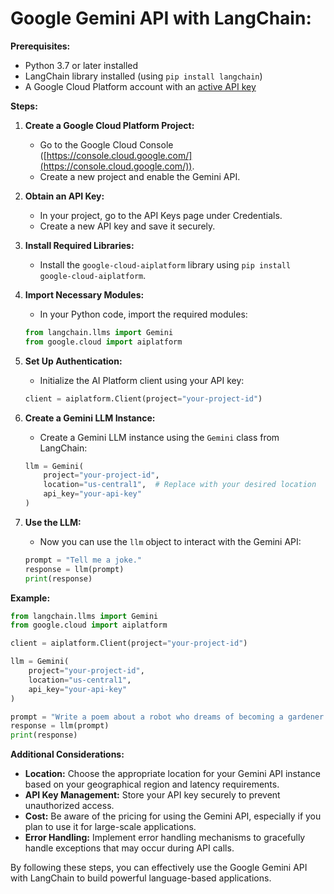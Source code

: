 # Google Gemini API with LangChain:

**Prerequisites:**

- Python 3.7 or later installed
- LangChain library installed (using `pip install langchain`)
- A Google Cloud Platform account with an [active API key](https://aistudio.google.com/app/apikey)

**Steps:**

1. **Create a Google Cloud Platform Project:**
   - Go to the Google Cloud Console ([https://console.cloud.google.com/](https://console.cloud.google.com/)).
   - Create a new project and enable the Gemini API.

2. **Obtain an API Key:**
   - In your project, go to the API Keys page under Credentials.
   - Create a new API key and save it securely.

3. **Install Required Libraries:**
   - Install the `google-cloud-aiplatform` library using `pip install google-cloud-aiplatform`.

4. **Import Necessary Modules:**
   - In your Python code, import the required modules:

   ```python
   from langchain.llms import Gemini
   from google.cloud import aiplatform
   ```

5. **Set Up Authentication:**
   - Initialize the AI Platform client using your API key:

   ```python
   client = aiplatform.Client(project="your-project-id")
   ```

6. **Create a Gemini LLM Instance:**
   - Create a Gemini LLM instance using the `Gemini` class from LangChain:

   ```python
   llm = Gemini(
       project="your-project-id",
       location="us-central1",  # Replace with your desired location
       api_key="your-api-key"
   )
   ```

7. **Use the LLM:**
   - Now you can use the `llm` object to interact with the Gemini API:

   ```python
   prompt = "Tell me a joke."
   response = llm(prompt)
   print(response)
   ```

**Example:**

```python
from langchain.llms import Gemini
from google.cloud import aiplatform

client = aiplatform.Client(project="your-project-id")

llm = Gemini(
    project="your-project-id",
    location="us-central1",
    api_key="your-api-key"
)

prompt = "Write a poem about a robot who dreams of becoming a gardener."
response = llm(prompt)
print(response)
```

**Additional Considerations:**

- **Location:** Choose the appropriate location for your Gemini API instance based on your geographical region and latency requirements.
- **API Key Management:** Store your API key securely to prevent unauthorized access.
- **Cost:** Be aware of the pricing for using the Gemini API, especially if you plan to use it for large-scale applications.
- **Error Handling:** Implement error handling mechanisms to gracefully handle exceptions that may occur during API calls.

By following these steps, you can effectively use the Google Gemini API with LangChain to build powerful language-based applications.
